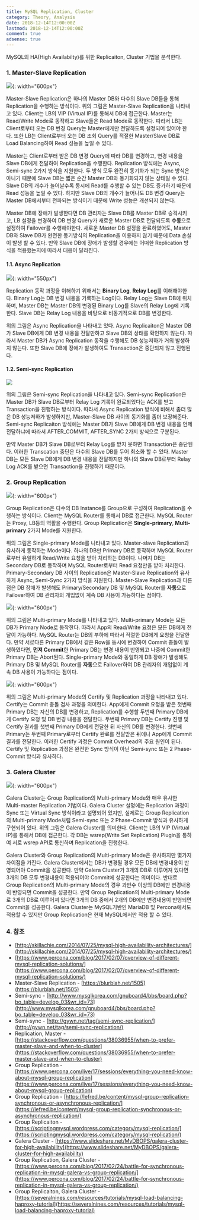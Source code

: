 ```yaml
---
title: MySQL Replication, Cluster
category: Theory, Analysis
date: 2018-12-14T12:00:00Z
lastmod: 2018-12-14T12:00:00Z
comment: true
adsense: true
---
```


MySQL의 HA(High Availabilty)를 위한 Replicaiton, Cluster 기법을 분석한다.

### 1. Master-Slave Replication

![]({{site.baseurl}}/images/theory_analysis/MySQL_Replication_Cluster/Master_Slave_Replication.PNG){: width="600px"}

Master-Slave Replication은 하나의 Master DB와 다수의 Slave DB들을 통해 Replication을 수행하는 방식이다. 위의 그림은 Master-Slave Replication을 나타내고 있다. Client는 LB의 VIP (Virtual IP)를 통해서 DB에 접근한다. Master는 Read/Write Mode로 동작하고 Slave들은 Read Mode로 동작한다. 따라서 LB는 Client로부터 오는 DB 변경 Query는 Master에게만 전달하도록 설정되어 있어야 한다. 또한 LB는 Client로부터 오는 DB 조회 Query를 적절한 Master/Slave DB로 Load Balancing하여 Read 성능을 높일 수 있다.

Master는 Client로부터 받은 DB 변경 Query에 따라 DB를 변경하고, 변경 내용을 Slave DB에게 전달하여 Replication을 수행한다. Replication 방식에는 Async, Semi-sync 2가지 방식을 지원한다. 두 방식 모두 완전히 동기화가 되는 Sync 방식은 아니기 때문에 Slave DB는 짧은 순간 Master DB와 동기화되지 않는 상태일 수 있다. Slave DB의 개수가 늘어날수록 동시에 Read를 수행할 수 있는 DB도 증가하기 때문에 Read 성능을 높일 수 있다. 하지만 Slave DB의 개수가 늘어나도 DB 변경 Query는 Master DB에서부터 전파되는 방식이기 때문에 Write 성능은 개선되지 않는다.

Master DB에 장애가 발생한다면 DB 관리자는 Slave DB를 Master DB로 승격시키고, LB 설정을 변경하여 DB 변경 Query가 새로운 Master DB로 전달되도록 **수동**으로 설정하여 Failover를 수행해야한다. 새로운 Master DB 설정을 완료하였어도, Master DB와 Slave DB가 완전한 동기방식의 Replication을 이용하지 않기 때문에 Data 손실이 발생 할 수 있다. 만약 Slave DB에 장애가 발생할 경우에는 어떠한 Replication 방식을 적용했는지에 따라서 대응이 달라진다.
 
#### 1.1. Async Replication

![]({{site.baseurl}}/images/theory_analysis/MySQL_Replication_Cluster/Master_Slave_Async_Replication.PNG){: width="550px"}

Replication 동작 과정을 이해하기 위해서는 **Binary Log**, **Relay Log**를 이해해야한다. Binary Log는 DB 변경 내용을 기록하는 Log이다. Relay Log는 Slave DB에 위치하며, Master DB는 Master DB의 변경된 Binary Log를 Slave의 Relay Log에 기록한다. Slave DB는 Relay Log 내용을 바탕으로 비동기적으로 DB를 변경한다.

위의 그림은 Async Replication을 나타내고 있다. Async Replicaiton은 Master DB가 Slave DB에게 DB 변경 내용을 전달만하고 Slave DB의 상태를 확인하지 않는다. 따라서 Master DB가 Async Replication 동작을 수행해도 DB 성능저하가 거의 발생하지 않는다. 또한 Slave DB에 장애가 발생하여도 Transaction은 중단되지 않고 진행된다.

#### 1.2. Semi-sync Replication

![]({{site.baseurl}}/images/theory_analysis/MySQL_Replication_Cluster/Master_Slave_Semi-sync_Replication.PNG)

위의 그림은 Semi-sync Replication을 나타내고 있다. Semi-sync Replication은 Master DB가 Slave DB로부터 Relay Log 기록이 완료되었다는 ACK를 받고 Transaction을 진행하는 방식이다. 따라서 Async Replication 방식에 비해서 좀더 많은 DB 성능저하가 발생하지만, Master-Slave DB 사이의 동기화를 좀더 보장해준다. Semi-sync Replicaiton 방식에는 Master DB가 Slave DB에게 DB 변경 내용을 언제 전달하냐에 따라서 AFTER_COMMIT, AFTER_SYNC 2가지 방식으로 구분된다.

만약 Master DB가 Slave DB로부터 Relay Log를 받지 못하면 Transaction은 중단된다. 이러한 Transcation 중단은 다수의 Slave DB를 두어 최소화 할 수 있다. Master DB는 모든 Slave DB에게 DB 변경 내용을 전달하지만 하나의 Slave DB로부터 Relay Log ACK를 받으면 Transaction을 진행하기 때문이다.

### 2. Group Replication

![]({{site.baseurl}}/images/theory_analysis/MySQL_Replication_Cluster/Group_Replication_Single-primary.PNG){: width="600px"}

Group Replication은 다수의 DB Instance를 Group으로 구성하여 Replication을 수행하는 방식이다. Client는 MySQL Router를 통해서 DB로 접근한다. MySQL Router는 Proxy, LB등의 역활을 수행한다. Group Replication은 **Single-primary**, **Multi-primary** 2가지 Mode를 지원한다.

위의 그림은 Single-primary Mode를 나타내고 있다. Master-slave Replication과 유사하게 동작하는 Mode이다. 하나의 DB만 Primary DB로 동작하며 MySQL Router로부터 유일하게 Read/Write 요청을 받아 처리하는 DB이다. 나머지 DB는 Secondary DB로 동작하며 MySQL Router로부터 Read 요청만을 받아 처리한다. Primary-Secondary DB 사이의 Replication은 Master-Slave Replication와 유사하게 Async, Semi-Sync 2가지 방식을 지원한다. Master-Slave Replication과 다른 점은 DB 장애가 발생해도 Primary/Secondary DB 및 MySQL Router를 **자동**으로 Failover하여 DB 관리자의 개입없이 계속 DB 사용이 가능하다는 점이다.

![]({{site.baseurl}}/images/theory_analysis/MySQL_Replication_Cluster/Group_Replication_Multi-primary.PNG){: width="600px"}

위의 그림은 Multi-primary Mode를 나타내고 있다. Multi-primary Mode는 모든 DB가 Primary Node로 동작한다. 따라서 App의 Read/Write 요청은 모든 DB에게 전달이 가능하다. MySQL Router는 DB의 부하에 따라서 적절한 DB에게 요청을 전달한다. 만약 서로다른 Primary DB에서 같은 Row을 동시에 변경하여 Commit 충돌이 발생하였다면, **먼져 Commit**한 Primary DB는 변경 내용이 반영되고 나중에 Commit한 Primary DB는 Abort된다. Single-primary Mode와 동일하게 DB 장애가 발생해도 Primary DB 및 MySQL Router를 **자동**으로 Failover하여 DB 관리자의 개입없이 계속 DB 사용이 가능하다는 점이다.

![]({{site.baseurl}}/images/theory_analysis/MySQL_Replication_Cluster/Group_Replication_Multi-primary_Certify_Replication.PNG){: width="600px"}

위의 그림은 Multi-primary Mode의 Certify 및 Replication 과정을 나타내고 있다. Certify는 Commit 충돌 검사 과정을 의미한다. App에게 Commit 요청을 받은 첫번째 Primary DB는 자신의 DB를 변경하고, Replication를 수행할 두번째 Primary DB에게 Certify 요청 및 DB 변경 내용을 전달한다. 두번째 Primary DB는 Certify 진행 및 Certify 결과를 첫번째 Primary DB에게 전달한 뒤 자신의 DB를 변경한다. 첫번째 Primary는 두번째 Primary로부터 Certify 완료를 전달받은 뒤에나 App에게 Commit 결과를 전달한다. 이러한 Certify 과정은 Commit Overhead의 주요 원인이 된다. Certify 및 Replication 과정은 완전한 Sync 방식이 아닌 Semi-sync 또는 2 Phase-Commit 방식과 유사하다.

### 3. Galera Cluster

![]({{site.baseurl}}/images/theory_analysis/MySQL_Replication_Cluster/Galera_Cluster.PNG){: width="600px"}

Galera Cluster는 Group Replication의 Multi-primary Mode와 매우 유사한 Multi-master Replication 기법이다. Galera Cluster 설명에는 Replication 과정이 Sync 또는 Virtual Sync 방식이라고 설명되어 있지만, 실제로는 Group Replication의 Multi-primary Mode처럼 Semi-sync 또는 2 Phase-Commit 방식과 유사하게 구현되어 있다. 위의 그림은 Galera Cluster를 의미한다. Client는 LB의 VIP (Virtual IP)를 통해서 DB에 접근한다. 각 DB는 wsrep(Write Set Replication) Plugin을 통하여 서로 wsrep API로 통신하며 Replication을 진행한다.

Galera Cluster와 Group Replication의 Multi-primary Mode은 유사하지만 몇가지 차이점을 가진다. Galera Cluster에서는 DB가 변경될 경우 모든 DB에 변경내용이 반영되어야 Commit을 성공한다. 만약 Galera Cluster가 3개의 DB로 이루어져 있다면 3개의 DB 모두 변경내용이 적용되어야 Commit에 성공한다는 의미이다. 반대로 Group Replication의 Multi-primary Mode의 경우 과반수 이상의 DB에만 변경내용이 반영되면 Commit을 성공한다. 만약 Group Replication의 Multi-primary Mode로 3개의 DB로 이루어져 있다면 3개의 DB 중에서 2개의 DB에만 변경내용이 반영되면 Commit을 성공한다. Galera Cluster는 MySQL기반인 MariaDB 및 Percona에서도 적용할 수 있지만 Group Replication은 현재 MySQL에서만 적용 할 수 있다.

### 4. 참조

* [http://skillachie.com/2014/07/25/mysql-high-availability-architectures/](http://skillachie.com/2014/07/25/mysql-high-availability-architectures/)
* [https://www.percona.com/blog/2017/02/07/overview-of-different-mysql-replication-solutions/](https://www.percona.com/blog/2017/02/07/overview-of-different-mysql-replication-solutions/)
* Master-Slave Replication - [https://blurblah.net/1505](https://blurblah.net/1505)
* Semi-sync - [http://www.mysqlkorea.com/gnuboard4/bbs/board.php?bo_table=develop_03&wr_id=73](http://www.mysqlkorea.com/gnuboard4/bbs/board.php?bo_table=develop_03&wr_id=73)
* Semi-sync - [http://gywn.net/tag/semi-sync-replication/](http://gywn.net/tag/semi-sync-replication/)
* Replication, Master - [https://stackoverflow.com/questions/38036955/when-to-prefer-master-slave-and-when-to-cluster](https://stackoverflow.com/questions/38036955/when-to-prefer-master-slave-and-when-to-cluster)
* Group Replication - [https://www.percona.com/live/17/sessions/everything-you-need-know-about-mysql-group-replication](https://www.percona.com/live/17/sessions/everything-you-need-know-about-mysql-group-replication)
* Group Replication - [https://lefred.be/content/mysql-group-replication-synchronous-or-asynchronous-replication/](https://lefred.be/content/mysql-group-replication-synchronous-or-asynchronous-replication/)
* Group Replicaiton - [https://scriptingmysql.wordpress.com/category/mysql-replication/](https://scriptingmysql.wordpress.com/category/mysql-replication/)
* Galera Cluster - [https://www.slideshare.net/MyDBOPS/galera-cluster-for-high-availability](https://www.slideshare.net/MyDBOPS/galera-cluster-for-high-availability)
* Group Replication, Galera Cluster -  [https://www.percona.com/blog/2017/02/24/battle-for-synchronous-replication-in-mysql-galera-vs-group-replication/](https://www.percona.com/blog/2017/02/24/battle-for-synchronous-replication-in-mysql-galera-vs-group-replication/)
* Group Replicaiton, Galera Cluster - [https://severalnines.com/resources/tutorials/mysql-load-balancing-haproxy-tutorial](https://severalnines.com/resources/tutorials/mysql-load-balancing-haproxy-tutorial)

